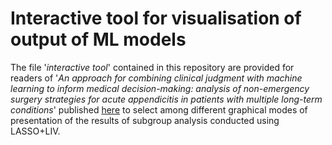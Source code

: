 # **Interactive tool for visualisation of output of ML models**
The file '_interactive tool_' contained in this repository are provided for readers of '_An approach for combining clinical judgment with machine learning to inform medical decision-making: analysis of non-emergency surgery strategies for acute appendicitis in patients with multiple long-term conditions_' published [here](https://doi.org/10.1177/0272989X24128933) to select among different graphical modes of presentation of the results of subgroup analysis conducted using LASSO+LIV.
